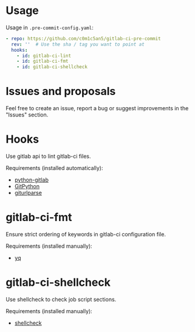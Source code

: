 # Usage
Usage in `.pre-commit-config.yaml`:

```yaml
- repo: https://github.com/c0m1c5an5/gitlab-ci-pre-commit
  rev: ''  # Use the sha / tag you want to point at
  hooks:
    - id: gitlab-ci-lint
    - id: gitlab-ci-fmt
    - id: gitlab-ci-shellcheck
```

# Issues and proposals

Feel free to create an issue, report a bug or suggest improvements in the "Issues" section.


# Hooks
Use gitlab api to lint gitlab-ci files.

Requirements (installed automatically):
- [python-gitlab](https://python-gitlab.readthedocs.io/en/stable)
- [GitPython](https://github.com/gitpython-developers/GitPython)
- [giturlparse](https://github.com/nephila/giturlparse)

# gitlab-ci-fmt
Ensure strict ordering of keywords in gitlab-ci configuration file.

Requirements (installed manually):
- [yq](https://github.com/mikefarah/yq)

# gitlab-ci-shellcheck
Use shellcheck to check job script sections.

Requirements (installed manually):
- [shellcheck](https://github.com/koalaman/shellcheck)
